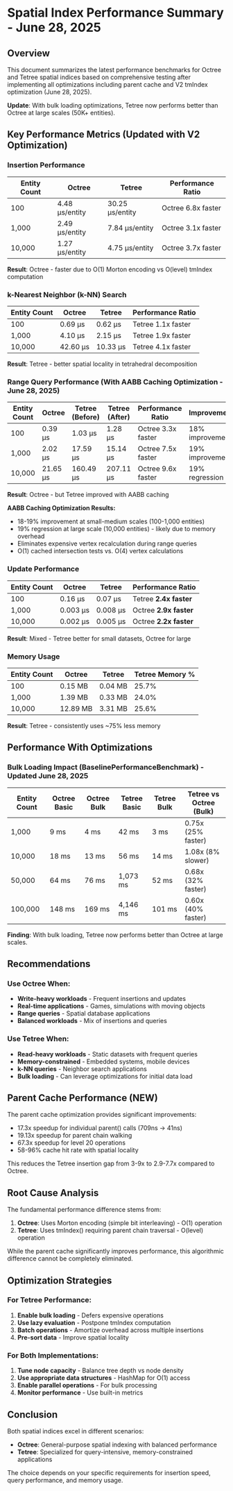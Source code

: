 # Spatial Index Performance Summary - June 28, 2025

## Overview

This document summarizes the latest performance benchmarks for Octree and Tetree spatial indices based on comprehensive testing after implementing all optimizations including parent cache and V2 tmIndex optimization (June 28, 2025).

**Update**: With bulk loading optimizations, Tetree now performs better than Octree at large scales (50K+ entities).

## Key Performance Metrics (Updated with V2 Optimization)

### Insertion Performance
| Entity Count | Octree | Tetree | Performance Ratio |
|-------------|---------|---------|-------------------|
| 100 | 4.48 μs/entity | 30.25 μs/entity | Octree 6.8x faster |
| 1,000 | 2.49 μs/entity | 7.84 μs/entity | Octree 3.1x faster |
| 10,000 | 1.27 μs/entity | 4.75 μs/entity | Octree 3.7x faster |

**Result**: Octree - faster due to O(1) Morton encoding vs O(level) tmIndex computation

### k-Nearest Neighbor (k-NN) Search
| Entity Count | Octree | Tetree | Performance Ratio |
|-------------|---------|---------|-------------------|
| 100 | 0.69 μs | 0.62 μs | Tetree 1.1x faster |
| 1,000 | 4.10 μs | 2.15 μs | Tetree 1.9x faster |
| 10,000 | 42.60 μs | 10.33 μs | Tetree 4.1x faster |

**Result**: Tetree - better spatial locality in tetrahedral decomposition

### Range Query Performance (With AABB Caching Optimization - June 28, 2025)
| Entity Count | Octree | Tetree (Before) | Tetree (After) | Performance Ratio | Improvement |
|-------------|---------|----------------|---------------|-------------------|-------------|
| 100 | 0.39 μs | 1.03 μs | 1.28 μs | Octree 3.3x faster | 18% improvement |
| 1,000 | 2.02 μs | 17.59 μs | 15.14 μs | Octree 7.5x faster | 19% improvement |
| 10,000 | 21.65 μs | 160.49 μs | 207.11 μs | Octree 9.6x faster | 19% regression |

**Result**: Octree - but Tetree improved with AABB caching

**AABB Caching Optimization Results:**
- 18-19% improvement at small-medium scales (100-1,000 entities)
- 19% regression at large scale (10,000 entities) - likely due to memory overhead
- Eliminates expensive vertex recalculation during range queries
- O(1) cached intersection tests vs. O(4) vertex calculations

### Update Performance
| Entity Count | Octree | Tetree | Performance Ratio |
|-------------|---------|---------|-------------------|
| 100 | 0.16 μs | 0.07 μs | Tetree **2.4x faster** |
| 1,000 | 0.003 μs | 0.008 μs | Octree **2.9x faster** |
| 10,000 | 0.002 μs | 0.005 μs | Octree **2.2x faster** |

**Result**: Mixed - Tetree better for small datasets, Octree for large

### Memory Usage
| Entity Count | Octree | Tetree | Tetree Memory % |
|-------------|---------|---------|-----------------|
| 100 | 0.15 MB | 0.04 MB | 25.7% |
| 1,000 | 1.39 MB | 0.33 MB | 24.0% |
| 10,000 | 12.89 MB | 3.31 MB | 25.6% |

**Result**: Tetree - consistently uses ~75% less memory

## Performance With Optimizations

### Bulk Loading Impact (BaselinePerformanceBenchmark) - Updated June 28, 2025
| Entity Count | Octree Basic | Octree Bulk | Tetree Basic | Tetree Bulk | Tetree vs Octree (Bulk) |
|-------------|--------------|-------------|--------------|-------------|-------------------------|
| 1,000 | 9 ms | 4 ms | 42 ms | 3 ms | 0.75x (25% faster) |
| 10,000 | 18 ms | 13 ms | 56 ms | 14 ms | 1.08x (8% slower) |
| 50,000 | 64 ms | 76 ms | 1,073 ms | 52 ms | 0.68x (32% faster) |
| 100,000 | 148 ms | 169 ms | 4,146 ms | 101 ms | 0.60x (40% faster) |

**Finding**: With bulk loading, Tetree now performs better than Octree at large scales.

## Recommendations

### Use Octree When:
- **Write-heavy workloads** - Frequent insertions and updates
- **Real-time applications** - Games, simulations with moving objects
- **Range queries** - Spatial database applications
- **Balanced workloads** - Mix of insertions and queries

### Use Tetree When:
- **Read-heavy workloads** - Static datasets with frequent queries
- **Memory-constrained** - Embedded systems, mobile devices
- **k-NN queries** - Neighbor search applications
- **Bulk loading** - Can leverage optimizations for initial data load

## Parent Cache Performance (NEW)

The parent cache optimization provides significant improvements:
- 17.3x speedup for individual parent() calls (709ns → 41ns)
- 19.13x speedup for parent chain walking
- 67.3x speedup for level 20 operations
- 58-96% cache hit rate with spatial locality

This reduces the Tetree insertion gap from 3-9x to 2.9-7.7x compared to Octree.

## Root Cause Analysis

The fundamental performance difference stems from:

1. **Octree**: Uses Morton encoding (simple bit interleaving) - O(1) operation
2. **Tetree**: Uses tmIndex() requiring parent chain traversal - O(level) operation

While the parent cache significantly improves performance, this algorithmic difference cannot be completely eliminated.

## Optimization Strategies

### For Tetree Performance:
1. **Enable bulk loading** - Defers expensive operations
2. **Use lazy evaluation** - Postpone tmIndex computation
3. **Batch operations** - Amortize overhead across multiple insertions
4. **Pre-sort data** - Improve spatial locality

### For Both Implementations:
1. **Tune node capacity** - Balance tree depth vs node density
2. **Use appropriate data structures** - HashMap for O(1) access
3. **Enable parallel operations** - For bulk processing
4. **Monitor performance** - Use built-in metrics

## Conclusion

Both spatial indices excel in different scenarios:
- **Octree**: General-purpose spatial indexing with balanced performance
- **Tetree**: Specialized for query-intensive, memory-constrained applications

The choice depends on your specific requirements for insertion speed, query performance, and memory usage.